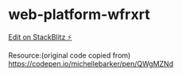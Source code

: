 # web-platform-wfrxrt

[Edit on StackBlitz ⚡️](https://stackblitz.com/edit/web-platform-wfrxrt)

Resource:(original code copied from) https://codepen.io/michellebarker/pen/QWgMZNd
